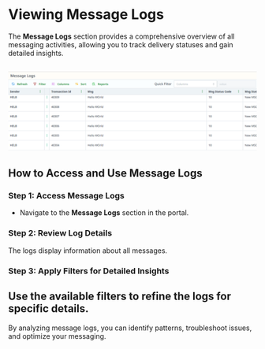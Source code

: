 # Viewing Message Logs

The **Message Logs** section provides a comprehensive overview of all messaging activities, allowing you to track delivery statuses and gain detailed insights.

![message-logs.png](..%2F..%2Fstatic%2Fimg%2Fmessage-logs.png)
---

## How to Access and Use Message Logs

### Step 1: Access **Message Logs**
- Navigate to the **Message Logs** section in the portal.

### Step 2: Review Log Details

The logs display information about all messages.

### Step 3: Apply Filters for Detailed Insights

Use the available filters to refine the logs for specific details.
---

By analyzing message logs, you can identify patterns, troubleshoot issues, and optimize your messaging.
